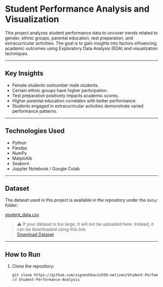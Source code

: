 # Student Performance Analysis and Visualization  

This project analyzes student performance data to uncover trends related to gender, ethnic groups, parental education, test preparation, and extracurricular activities. The goal is to gain insights into factors influencing academic outcomes using Exploratory Data Analysis (EDA) and visualization techniques.  

---

## Key Insights  
- Female students outnumber male students.  
- Certain ethnic groups have higher participation.  
- Test preparation positively impacts academic scores.  
- Higher parental education correlates with better performance.  
- Students engaged in extracurricular activities demonstrate varied performance patterns.  

---

## Technologies Used  
- Python  
- Pandas  
- NumPy  
- Matplotlib  
- Seaborn  
- Jupyter Notebook / Google Colab  

---

## Dataset  
The dataset used in this project is available in the repository under the `data/` folder:  

[student_data.csv]("C:\Users\Admin\Downloads\student_data.csv")  

> ⚠️ If your dataset is too large, it will not be uploaded here. Instead, it can be downloaded using this link:  
> [Download Dataset]("data/student_data.csv")  

---

## How to Run  
1. Clone the repository:  
   ```bash
   git clone https://github.com/vigneshkavin550-netizen/Student-Perfomance-Analysis.git
   cd Student-Performance-Analysis

